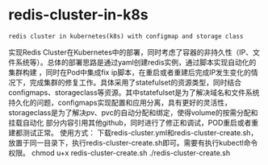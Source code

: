 # redis-cluster-in-k8s
    redis cluster in kubernetes(k8s) with configmap and storage class
实现Redis Cluster在Kubernetes中的部署，同时考虑了容器的非持久性（IP、文件系统等）。总体的部署思路是通过yaml创建redis实例，通过脚本实现自动化的集群构建
，同时在Pod中集成fix ip脚本，在重启或者重建后完成IP发生变化的情况下，完成集群的修复工作。具体采用了statefulset的资源类型，同时结合configmaps、storageclass等资源。其中statefulset是为了解决域名和文件系统持久化的问题，configmaps实现配置和应用分离，具有更好的灵活性，storageclass是为了解决pv、pvc的自动分配和绑定，使得volume的按需分配和挂载自动化
部分内容引用其他github，同时进行了修正和调试，POD重启或者重建都测试正常。
使用方式：
下载redis-cluster.yml和redis-cluster-create.sh，放置于同一目录下，执行redis-cluster-create.sh即可。需要有执行kubectl命令权限。
chmod u+x redis-cluster-create.sh 
./redis-cluster-create.sh 


